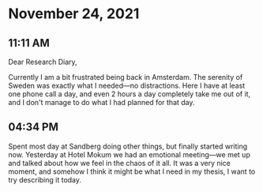 # November 24, 2021

## 11:11 AM

Dear Research Diary,

Currently I am a bit frustrated being back in Amsterdam. The serenity of Sweden was exactly what I needed—no distractions. Here I have at least one phone call a day, and even 2 hours a day completely take me out of it, and I don't manage to do what I had planned for that day.

## 04:34 PM

Spent most day at Sandberg doing other things, but finally started writing now. Yesterday at Hotel Mokum we had an emotional meeting—we met up and talked about how we feel in the chaos of it all. It was a very nice moment, and somehow I think it might be what I need in my thesis, I want to try describing it today.
